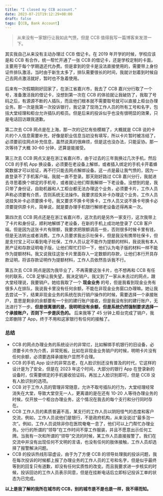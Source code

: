 ```yaml
---
title: "I closed my CCB account."
date: 2023-07-21T19:12:29+08:00
draft: false
tags: [CCB, Bank Account]
---
```


> 从来没有一家银行让我如此气愤，但是 CCB 值得我写一篇博客来发泄一下。

其实我自己从来没有主动办理过 CCB 借记卡。在 2019 年开学的时候，学校应该是和 CCB 有合作，统一帮忙开通了一张 CCB 的借记卡，还是学校定制的卡面，主要用于每个学期退还代办费。但是拿到的空卡是没法直接使用的，需要带上身份证件排队激活，当时由于新生太多了，排队需要很长的时间，我就计划着到时候自己去网点激活就好，暂时也不急着使用。

后来有一次假期刚好回家了，在浙江省嘉兴市，我去了 CCB 嘉兴分行取了一个号，准备激活我的借记卡，没想到第一次在 CCB 的体验就让我破防了，我取了号码之后，有源源不断的人插队，而且他们根本就不需要取号就可以直接上柜台办理业务。那一次是我第一次投诉银行，我记录了现场工作人员的所有工号和名字，包括大堂经理和柜台允许插队的柜员。但是后来的投诉似乎也没有很明显的效果，只是电话回访跟我道歉。

第二次去 CCB 网点是在上海，那一次的记忆有些模糊了，大概就是 CCB 说的卡片的个人信息需要补充，好像是职业信息当初没有填写，所以卡片暂时被冻结了，必须要前往网点补充信息，虽然说真的很麻烦，但是这也没办法，只能妥协。那一次等待了大概 30-60 分钟，还算是能接受。

第三次去 CCB 网点又是在浙江省嘉兴市，由于过去的三年我换过几次手机，然后 CCB 的手机 App 换设备，必须要在老设备上解绑，或者插入绑定的手机卡开着蜂窝数据才可以验证，再不行只能去网点解绑设备。这一点是最让我气愤的，因为一直登录不了手机客户端，我就一直不登录。那天刚好路过 CCB 嘉兴分行，我就进去寻思着换个绑定的手机号，或者就让他们帮我解绑一下老设备。没想到的是，我只带了身份证，自助机器和人工柜台都无法办理这个业务，必须要卡片，工作人员声称必须要有介质，否则系统无法操作。我要求挂失补卡办理这个业务，工作人员说挂失补卡必须要换卡号。我又要求不换卡号换卡，工作人员又说不换卡号换卡必须要提供原卡片。简单说，就是要办理手机银行解绑老设备还得再来一次。

第四次去 CCB 网点还是在浙江省嘉兴市，这次去的是另外一家支行，这次我带上了卡片和身份证，顺利地解绑了老设备，在新的手机上成功地登录了 CCB 客户端。但是因为这张卡片有限额，我要求把限额调高一些，否则很多时候卡里有钱，但是无法转出或者消费。工作人员要求我出示社保卡，但是我没有携带社保卡，但是支付宝上可以看到电子社保，工作人员认定不能作为提额的材料，我说我有本人房产证和存款证明电子版，让他们帮忙打印一下，他们认为电子版的材料一样不能作为提额材料。我又说我往这张卡片里面存入一定数额的存款，让他们本行开具存款证明，将该存款证明作为提额材料，工作人员依然告诉我不行。

第五次去 CCB 网点是因为我毕业了，不再需要这张卡片，也不想再和 CCB 有任何的联系，CCB 足够让我失望，我决定销户。我又到了一家从未去过的网点，跟大堂经理说，我要销户。她给我取了一个 **现金业务** 的号，但是我看到现金业务有很多人在排队，我说我卡里没有任何余额，不能在非现金业务窗口办理嘛。她让我去尝试一下，结果非现金业务的系统在执行销户操作的时候，需要选择一个承接账户，意思是剩余的余额要有一个别的建行账户接收，但是我没有别的建行账户，无法进行下一步。**但是很离谱的是，我明明没有余额，但是系统仍然强制要求选择一个承接账户，否则下一步是灰色的。** 后来我等了 45 分钟上柜台完成了销户，我立即删除了 App，终于不用和这家银行有任何的接触了。

### 总结
- CCB 的网点办理业务的系统设计的非常烂，比如解绑手机银行的旧设备，必须要卡片作为介质，非常死板。比如在非现金业务销户的时候，明明卡片没有任何余额，必须要选择承接账户显然不合理。
- CCB 的手机 App 设计的非常古老，在人脸识别还没有普及的时代，它这样的设计是为了安全，但是在 2023 年这个时间，大部分的银行 App 在登录新的设备时，仅需要绑定的手机接收验证码，再加上人脸识别即可，但是 CCB 没有人脸识别的选项。
- CCB 对于工作人员的管理非常随意，允许不取号插队的行为，大堂经理经常消失在大堂，导致大堂空无一人，更离谱的是在还有 10-20 人等待办理业务的时候，仅开放一个柜台办理业务，这个情况在我去的每个支行和分行同时存在。
- CCB 工作人员的素质普遍不高，某支行的工作人员以阴阳怪气的态度和客户交流，例如，工作人员说他们是银行，不是政府机构，从来没说过“最多泡一次”。例如，工作人员说除非你在医院奄奄一息了，他们可以上门帮忙办理业务。分行的所谓的“领导”在工作时间不穿工作服装，并且不愿意出示任何工牌。当我有一次和所谓的“领导”交流的时候，某工作人员直接报警了。我们在交流中并没有出现任何不文明的言语，也没有任何的肢体接触，工作人员却选择了报警解决问题。
- CCB 的投诉热线形容虚设，由于为了方便 CCB 的领导处理我的投诉问题，我在每次投诉的时候都上报了办理业务的工作人员的工号和名字，但是似乎最终等到的回复只有道歉，却没有任何实质性的改变。而且我要求进一步核实的时候，投诉回访的工作人员表示同意，但是在挂断电话后立即标记投诉工单的状态为已完成。

**以上是我了解的我所在城市的 CCB，别的城市是不是也是一样，我不得而知。**
